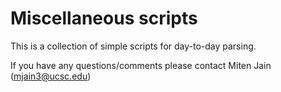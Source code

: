 # Miscellaneous scripts

This is a collection of simple scripts for day-to-day parsing. 

If you have any questions/comments please contact Miten Jain (mjain3@ucsc.edu)
